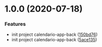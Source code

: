 # 1.0.0 (2020-07-18)


### Features

* init project calendario-app-back ([150bd76](https://github.com/Maxstyll/calendar-app-back/commit/150bd76b08d76c234fede2ba34785f04294081a8))
* init project calendario-app-back ([5ace135](https://github.com/Maxstyll/calendar-app-back/commit/5ace135e03992b415f50a10c717e0f1fe1654e05))
